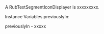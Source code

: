 A RubTextSegmentIconDisplayer is xxxxxxxxx.Instance Variables	previouslyIn:		<Object>previouslyIn	- xxxxx